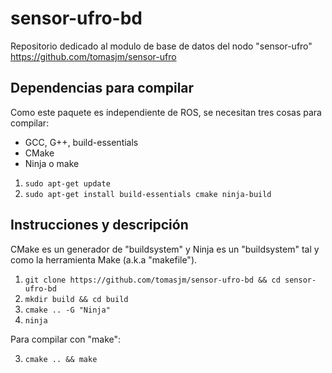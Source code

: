 # sensor-ufro-bd

Repositorio dedicado al modulo de base de datos del nodo "sensor-ufro" https://github.com/tomasjm/sensor-ufro

## Dependencias para compilar

Como este paquete es independiente de ROS, se necesitan tres cosas para compilar:
- GCC, G++, build-essentials
- CMake
- Ninja o make

1. `sudo apt-get update`
2. `sudo apt-get install build-essentials cmake ninja-build`

## Instrucciones y descripción

CMake es un generador de "buildsystem" y Ninja es un "buildsystem" tal y como la herramienta Make (a.k.a "makefile").

1. `git clone https://github.com/tomasjm/sensor-ufro-bd && cd sensor-ufro-bd`
2. `mkdir build && cd build`
3. `cmake .. -G "Ninja"`
4. `ninja`

Para compilar con "make":

3. `cmake .. && make`

